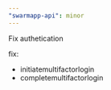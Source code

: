 ```yaml
---
"swarmapp-api": minor
---
```


Fix authetication

fix:

- initiatemultifactorlogin
- completemultifactorlogin